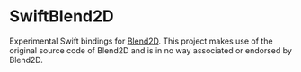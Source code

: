 # SwiftBlend2D

Experimental Swift bindings for [Blend2D](https://github.com/blend2d/blend2d). This project makes use of the original source code of Blend2D and is in no way associated or endorsed by Blend2D.

